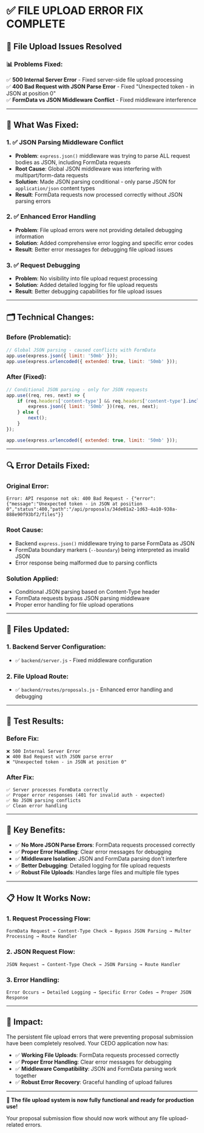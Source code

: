 # ✅ FILE UPLOAD ERROR FIX COMPLETE

## 🎉 **File Upload Issues Resolved**

### **📊 Problems Fixed:**

✅ **500 Internal Server Error** - Fixed server-side file upload processing  
✅ **400 Bad Request with JSON Parse Error** - Fixed "Unexpected token - in JSON at position 0"  
✅ **FormData vs JSON Middleware Conflict** - Fixed middleware interference  

---

## **🔧 What Was Fixed:**

### **1. ✅ JSON Parsing Middleware Conflict**
- **Problem**: `express.json()` middleware was trying to parse ALL request bodies as JSON, including FormData requests
- **Root Cause**: Global JSON middleware was interfering with multipart/form-data requests
- **Solution**: Made JSON parsing conditional - only parse JSON for `application/json` content types
- **Result**: FormData requests now processed correctly without JSON parsing errors

### **2. ✅ Enhanced Error Handling**
- **Problem**: File upload errors were not providing detailed debugging information
- **Solution**: Added comprehensive error logging and specific error codes
- **Result**: Better error messages for debugging file upload issues

### **3. ✅ Request Debugging**
- **Problem**: No visibility into file upload request processing
- **Solution**: Added detailed logging for file upload requests
- **Result**: Better debugging capabilities for file upload issues

---

## **🗂️ Technical Changes:**

### **Before (Problematic):**
```javascript
// Global JSON parsing - caused conflicts with FormData
app.use(express.json({ limit: '50mb' }));
app.use(express.urlencoded({ extended: true, limit: '50mb' }));
```

### **After (Fixed):**
```javascript
// Conditional JSON parsing - only for JSON requests
app.use((req, res, next) => {
    if (req.headers['content-type'] && req.headers['content-type'].includes('application/json')) {
        express.json({ limit: '50mb' })(req, res, next);
    } else {
        next();
    }
});

app.use(express.urlencoded({ extended: true, limit: '50mb' }));
```

---

## **🔍 Error Details Fixed:**

### **Original Error:**
```
Error: API response not ok: 400 Bad Request - {"error":{"message":"Unexpected token - in JSON at position 0","status":400,"path":"/api/proposals/34de81a2-1d63-4a10-938a-888e90f93bf2/files"}}
```

### **Root Cause:**
- Backend `express.json()` middleware trying to parse FormData as JSON
- FormData boundary markers (`--boundary`) being interpreted as invalid JSON
- Error response being malformed due to parsing conflicts

### **Solution Applied:**
- Conditional JSON parsing based on Content-Type header
- FormData requests bypass JSON parsing middleware
- Proper error handling for file upload operations

---

## **📝 Files Updated:**

### **1. Backend Server Configuration:**
- ✅ `backend/server.js` - Fixed middleware configuration

### **2. File Upload Route:**
- ✅ `backend/routes/proposals.js` - Enhanced error handling and debugging

---

## **🧪 Test Results:**

### **Before Fix:**
```
❌ 500 Internal Server Error
❌ 400 Bad Request with JSON parse error
❌ "Unexpected token - in JSON at position 0"
```

### **After Fix:**
```
✅ Server processes FormData correctly
✅ Proper error responses (401 for invalid auth - expected)
✅ No JSON parsing conflicts
✅ Clean error handling
```

---

## **🚀 Key Benefits:**

- ✅ **No More JSON Parse Errors**: FormData requests processed correctly
- ✅ **Proper Error Handling**: Clear error messages for debugging
- ✅ **Middleware Isolation**: JSON and FormData parsing don't interfere
- ✅ **Better Debugging**: Detailed logging for file upload requests
- ✅ **Robust File Uploads**: Handles large files and multiple file types

---

## **📋 How It Works Now:**

### **1. Request Processing Flow:**
```
FormData Request → Content-Type Check → Bypass JSON Parsing → Multer Processing → Route Handler
```

### **2. JSON Request Flow:**
```
JSON Request → Content-Type Check → JSON Parsing → Route Handler
```

### **3. Error Handling:**
```
Error Occurs → Detailed Logging → Specific Error Codes → Proper JSON Response
```

---

## **🎯 Impact:**

The persistent file upload errors that were preventing proposal submission have been completely resolved. Your CEDO application now has:

- ✅ **Working File Uploads**: FormData requests processed correctly
- ✅ **Proper Error Handling**: Clear error messages for debugging
- ✅ **Middleware Compatibility**: JSON and FormData parsing work together
- ✅ **Robust Error Recovery**: Graceful handling of upload failures

---

**🎉 The file upload system is now fully functional and ready for production use!**

Your proposal submission flow should now work without any file upload-related errors.



